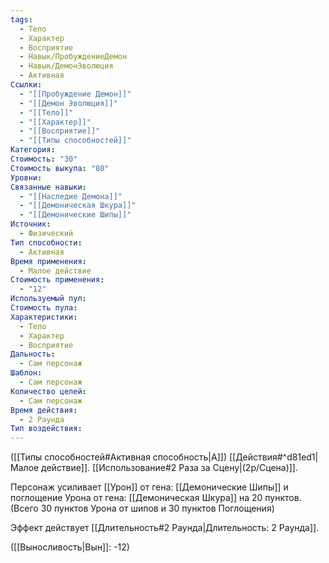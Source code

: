 ```yaml
---
tags:
  - Тело
  - Характер
  - Восприятие
  - Навык/ПробуждениеДемон
  - Навык/ДемонЭволюция
  - Активная
Ссылки:
  - "[[Пробуждение Демон]]"
  - "[[Демон Эволюция]]"
  - "[[Тело]]"
  - "[[Характер]]"
  - "[[Восприятие]]"
  - "[[Типы способностей]]"
Категория: 
Стоимость: "30"
Стоимость выкупа: "80"
Уровни: 
Связанные навыки:
  - "[[Наследие Демона]]"
  - "[[Демоническая Шкура]]"
  - "[[Демонические Шипы]]"
Источник:
  - Физический
Тип способности:
  - Активная
Время применения:
  - Малое действие
Стоимость применения:
  - "12"
Используемый пул: 
Стоимость пула: 
Характеристики:
  - Тело
  - Характер
  - Восприятие
Дальность:
  - Сам персонаж
Шаблон:
  - Сам персонаж
Количество целей:
  - Сам персонаж
Время действия:
  - 2 Раунда
Тип воздействия:
---
```

([[Типы способностей#Активная способность|А]]) [[Действия#^d81ed1|Малое действие]]. [[Использование#2 Раза за Сцену|(2р/Сцена)]]. 

Персонаж усиливает [[Урон]] от гена: [[Демонические Шипы]] и поглощение Урона от гена: [[Демоническая Шкура]] на 20 пунктов. (Всего 30 пунктов Урона от шипов и 30 пунктов Поглощения) 

Эффект действует [[Длительность#2 Раунда|Длительность: 2 Раунда]].

([[Выносливость|Вын]]: -12)